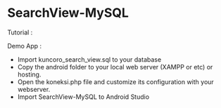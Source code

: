 # SearchView-MySQL

Tutorial : 

Demo App :


* Import kuncoro_search_view.sql to your database
* Copy the android folder to your local web server (XAMPP or etc) or hosting.
* Open the koneksi.php file and customize its configuration with your webserver.
* Import SearchView-MySQL to Android Studio

